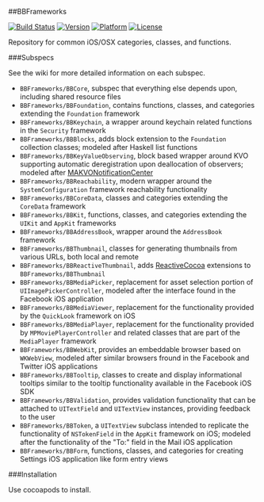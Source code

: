 ##BBFrameworks

[![Build Status](https://travis-ci.org/BionBilateral/BBFrameworks.svg)](https://travis-ci.org/BionBilateral/BBFrameworks)
 [![Version](http://img.shields.io/cocoapods/v/BBFrameworks.svg)](http://cocoapods.org/?q=BBFrameworks)
 [![Platform](http://img.shields.io/cocoapods/p/BBFrameworks.svg)]()
 [![License](http://img.shields.io/cocoapods/l/BBFrameworks.svg)](https://github.com/BionBilateral/BBFrameworks/blob/master/license.txt)

Repository for common iOS/OSX categories, classes, and functions.

###Subspecs

See the wiki for more detailed information on each subspec.

- `BBFrameworks/BBCore`, subspec that everything else depends upon, including shared resource files
- `BBFrameworks/BBFoundation`, contains functions, classes, and categories extending the `Foundation` framework
- `BBFrameworks/BBKeychain`, a wrapper around keychain related functions in the `Security` framework
- `BBFrameworks/BBBlocks`, adds block extension to the `Foundation` collection classes; modeled after Haskell list functions
- `BBFrameworks/BBKeyValueObserving`, block based wrapper around KVO supporting automatic deregistration upon deallocation of observers; modeled after [MAKVONotificationCenter](https://github.com/mikeash/MAKVONotificationCenter)
- `BBFrameworks/BBReachability`, modern wrapper around the `SystemConfiguration` framework reachability functionality
- `BBFrameworks/BBCoreData`, classes and categories extending the `CoreData` framework
- `BBFrameworks/BBKit`, functions, classes, and categories extending the `UIKit` and `AppKit` frameworks
- `BBFrameworks/BBAddressBook`, wrapper around the `AddressBook` framework
- `BBFrameworks/BBThumbnail`, classes for generating thumbnails from various URLs, both local and remote
- `BBFrameworks/BBReactiveThumbnail`, adds [ReactiveCocoa](https://github.com/ReactiveCocoa/ReactiveCocoa) extensions to `BBFrameworks/BBThumbnail`
- `BBFrameworks/BBMediaPicker`, replacement for asset selection portion of `UIImagePickerController`, modeled after the interface found in the Facebook iOS application
- `BBFrameworks/BBMediaViewer`, replacement for the functionality provided by the `QuickLook` framework on iOS
- `BBFrameworks/BBMediaPlayer`, replacement for the functionality provided by `MPMoviePlayerController` and related classes that are part of the `MediaPlayer` framework
- `BBFrameworks/BBWebKit`, provides an embeddable browser based on `WKWebView`, modeled after similar browsers fround in the Facebook and Twitter iOS applications
- `BBFrameworks/BBTooltip`, classes to create and display informational tooltips similar to the tooltip functionality available in the Facebook iOS SDK
- `BBFrameworks/BBValidation`, provides validation functionality that can be attached to `UITextField` and `UITextView` instances, providing feedback to the user
- `BBFrameworks/BBToken`, a `UITextView` subclass intended to replicate the functionality of `NSTokenField` in the `AppKit` framework on iOS; modeled after the functionality of the "To:" field in the Mail iOS application
- `BBFrameworks/BBForm`, functions, classes, and categories for creating Settings iOS application like form entry views

###Installation

Use cocoapods to install.

